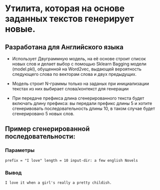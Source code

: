# Утилита, которая на основе заданных текстов генерирует новые.
## Разработана для Английского языка

- Использует Двуграммную модель, на её основе строит список новых слов и делает выбор с помощью Sklearn Bagging модели (model.pkl), обущенной на Word2vec, выдающей вероятность следующего слова по векторам слова и двух предыдущих.

- Модель строит N-граммы только на заданых при инициализации текстах из них выбирает слова/контекст для генерации

- При передаче префикса длина сгенерированного текста будет включать длину префикса: вы передали префикс длины 5 и хотите сгенеривовать последовательность длины 10, в таком случае будет сгенерировано 5 новых слов.

## Пример сгенерированной последовательности:
### Параметры
`
prefix = "I love"
length = 10
input-dir: a few english Novels
`
### Вывод
`I love it when a girl's really a pretty childish.`
